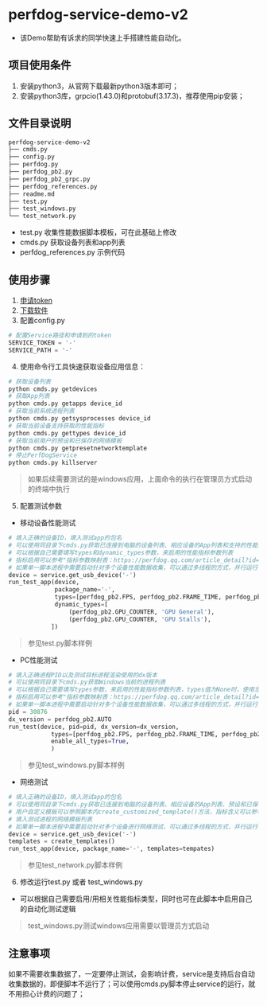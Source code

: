
# perfdog-service-demo-v2
+ 该Demo帮助有诉求的同学快速上手搭建性能自动化。

## 项目使用条件
1. 安装python3，从官网下载最新python3版本即可；
2. 安装python3库，grpcio(1.43.0)和protobuf(3.17.3)，推荐使用pip安装；

## 文件目录说明
```bash
perfdog-service-demo-v2  
├── cmds.py
├── config.py
├── perfdog.py
├── perfdog_pb2.py
├── perfdog_pb2_grpc.py
├── perfdog_references.py
├── readme.md
├── test.py
├── test_windows.py
└── test_network.py
```
- test.py 收集性能数据脚本模板，可在此基础上修改
- cmds.py 获取设备列表和app列表
- perfdog_references.py 示例代码

## 使用步骤
1. [申请token](https://perfdog.qq.com/article_detail?id=10144&issue_id=0&plat_id=2)
2. [下载软件](https://perfdog.qq.com/perfdogservice)
3. 配置config.py
```python
# 配置Service路径和申请到的token
SERVICE_TOKEN = '-'
SERVICE_PATH = '-'
```
4. 使用命令行工具快速获取设备应用信息：
```python
# 获取设备列表
python cmds.py getdevices
# 获取App列表
python cmds.py getapps device_id
# 获取当前系统进程列表
python cmds.py getsysprocesses device_id
# 获取当前设备支持获取的性能指标
python cmds.py gettypes device_id
# 获取当前用户的预设和已保存的网络模板
python cmds.py getpresetnetworktemplate
# 停止PerfDogService
python cmds.py killserver
```

> 如果后续需要测试的是windows应用，上面命令的执行在管理员方式启动的终端中执行

5. 配置测试参数
+ 移动设备性能测试
```python
# 填入正确的设备ID，填入测试app的包名
# 可以使用同目录下cmds.py获取已连接到电脑的设备列表、相应设备的App列表和支持的性能指标
# 可以根据自己需要填写types和dynamic_types参数，来启用的性能指标参数列表
# 指标启用可以参考"指标参数映射表：https://perfdog.qq.com/article_detail?id=10210&issue_id=0&plat_id=2"
# 如果单一脚本进程中需要启动针对多个设备性能数据收集，可以通过多线程的方式，并行运行多次run_test_app函数
device = service.get_usb_device('-')
run_test_app(device,
             package_name='-',
             types=[perfdog_pb2.FPS, perfdog_pb2.FRAME_TIME, perfdog_pb2.CPU_USAGE, perfdog_pb2.MEMORY],
             dynamic_types=[
                 (perfdog_pb2.GPU_COUNTER, 'GPU General'),
                 (perfdog_pb2.GPU_COUNTER, 'GPU Stalls'),
            ])
```

> 参见test.py脚本样例
> 

+ PC性能测试
```python
# 填入正确进程PID以及测试目标进程渲染使用的dx版本
# 可以使用同目录下cmds.py获取Windows当前的进程列表
# 可以根据自己需要填写types参数，来启用的性能指标参数列表，types值为None时，使用当前设备已经开启的指标选项
# 指标启用可以参考"指标参数映射表：https://perfdog.qq.com/article_detail?id=10210&issue_id=0&plat_id=2"
# 如果单一脚本进程中需要启动针对多个设备性能数据收集，可以通过多线程的方式，并行运行多次run_test函数
pid = 30876
dx_version = perfdog_pb2.AUTO
run_test(device, pid=pid, dx_version=dx_version,
            types=[perfdog_pb2.FPS, perfdog_pb2.FRAME_TIME, perfdog_pb2.WINDOWS_CPU, perfdog_pb2.WINDOWS_MEMORY],
            enable_all_types=True,
            )
```

> 参见test_windows.py脚本样例
>

+ 网络测试
```python
# 填入正确的设备ID，填入测试app的包名
# 可以使用同目录下cmds.py获取已连接到电脑的设备列表、相应设备的App列表、预设和已保存的网络模板
# 用户自定义模板可以参照脚本内create_customized_template()方法，指标含义可以参考 https://perfdog.qq.com/article_detail?id=10240&issue_id=0&plat_id=1
# 填入测试进程的网络模板列表
# 如果单一脚本进程中需要启动针对多个设备进行网络测试，可以通过多线程的方式，并行运行多次run_test_app函数
device = service.get_usb_device('-')
templates = create_templates()
run_test_app(device, package_name='-', templates=tempates)
```

> 参见test_network.py脚本样例
> 

6. 修改运行test.py 或者 test_windows.py
+ 可以根据自己需要启用/用相关性能指标类型，同时也可在此脚本中启用自己的自动化测试逻辑

> test_windows.py测试windows应用需要以管理员方式启动

## 注意事项
如果不需要收集数据了，一定要停止测试，会影响计费，service是支持后台自动收集数据的，即便脚本不运行了；可以使用cmds.py脚本停止service的运行，就不用担心计费的问题了；
